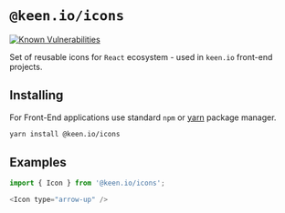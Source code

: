 # `@keen.io/icons`

[![Known Vulnerabilities](https://snyk.io/test/github/keen/keen/badge.svg?targetFile=packages/icons/package.json)](https://snyk.io/test/github/keen/keen?targetFile=packages/icons/package.json)

Set of reusable icons for `React` ecosystem - used in `keen.io` front-end projects.

## Installing

For Front-End applications use standard `npm` or [yarn](https://yarnpkg.com/lang/en/) package manager.

```sh
yarn install @keen.io/icons
```

## Examples

```js
import { Icon } from '@keen.io/icons';

<Icon type="arrow-up" />
```
